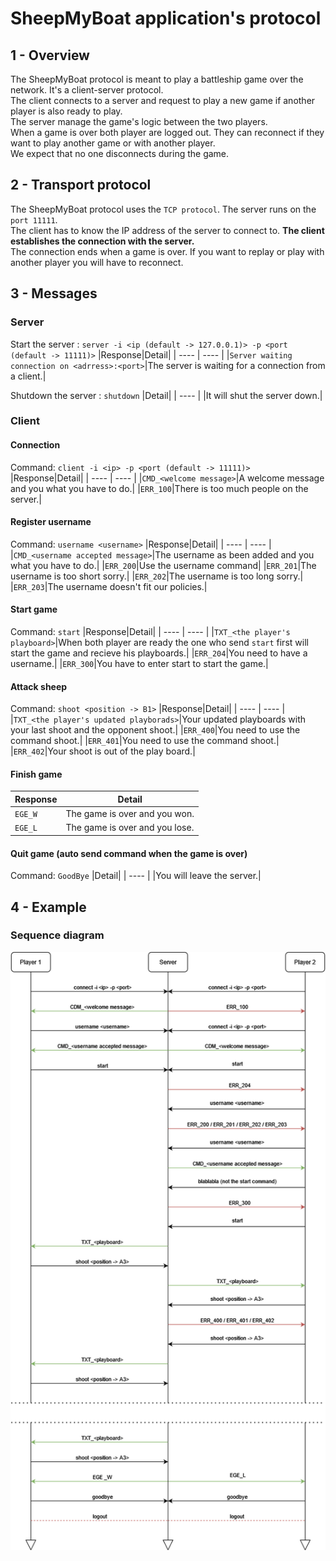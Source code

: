 # SheepMyBoat application's protocol

## 1 - Overview
The SheepMyBoat protocol is meant to play a battleship game over the network. It's a client-server protocol.   
The client connects to a server and request to play a new game if another player is also ready to play.    
The server manage the game's logic between the two players.  
When a game is over both player are logged out. They can reconnect if they want to play another game or with another player.   
We expect that no one disconnects during the game.

## 2 - Transport protocol
The SheepMyBoat protocol uses the `TCP protocol`. The server runs on the `port 11111`.  
The client has to know the IP address of the server to connect to. **The client establishes the connection with the server.**   
The connection ends when a game is over. If you want to replay or play with another player you will have to reconnect.

## 3 - Messages

### Server
Start the server : `server -i <ip (default -> 127.0.0.1)> -p <port (default -> 11111)>`
|Response|Detail|
| ---- | ---- |
|`Server waiting connection on <adrress>:<port>`|The server is waiting for a connection from a client.|

Shutdown the server : `shutdown`
|Detail|
| ---- |
|It will shut the server down.|


### Client
#### Connection
Command: `client -i <ip> -p <port (default -> 11111)>`
|Response|Detail|
| ---- | ---- |
|`CMD_<welcome message>`|A welcome message and you what you have to do.|
|`ERR_100`|There is too much people on the server.|

#### Register username
Command: `username <username>`
|Response|Detail|
| ---- | ---- |
|`CMD_<username accepted message>`|The username as been added and you what you have to do.|
|`ERR_200`|Use the username command|
|`ERR_201`|The username is too short sorry.|
|`ERR_202`|The username is too long sorry.|
|`ERR_203`|The username doesn't fit our policies.|

#### Start game
Command: `start`
|Response|Detail|
| ---- | ---- |
|`TXT_<the player's playboard>`|When both player are ready the one who send `start` first will start the game and recieve his playboards.|
|`ERR_204`|You need to have a username.|
|`ERR_300`|You have to enter start to start the game.|

#### Attack sheep
Command: `shoot <position -> B1>`
|Response|Detail|
| ---- | ---- |
|`TXT_<the player's updated playborads>`|Your updated playboards with your last shoot and the opponent shoot.|
|`ERR_400`|You need to use the command shoot.|
|`ERR_401`|You need to use the command shoot.|
|`ERR_402`|Your shoot is out of the play board.|

#### Finish game
|Response|Detail|
| ---- | ---- |
|`EGE_W`|The game is over and you won.|
|`EGE_L`|The game is over and you lose.|

#### Quit game (auto send command when the game is over)
Command: `GoodBye`
|Detail|
| ---- |
|You will leave the server.|

## 4 - Example

### Sequence diagram

![SheepMyBoatProtocl](/SheepMyBoatProtocol.drawio.png)



